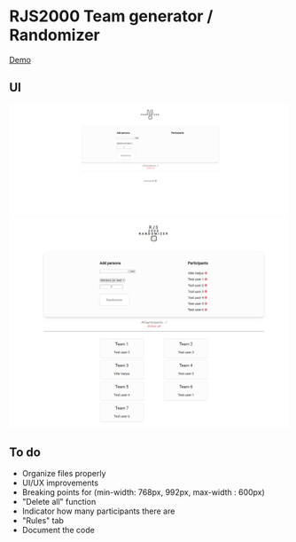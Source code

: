 # RJS2000 Team generator / Randomizer

[Demo](https://www.hmlsolutions.com/cloud13/rjs2000/index.php)

<h2>UI</h2>

<img src="/assets/ui1.png" alt="use case1"/>

<img src="/assets/ui2.png" alt="use case 2"/>


<h2> To do </h2>

 * Organize files properly
 * UI/UX improvements
 * Breaking points for (min-width: 768px, 992px,  max-width : 600px)
 * "Delete all" function
 * Indicator how many participants there are
 * "Rules" tab
 * Document the code
